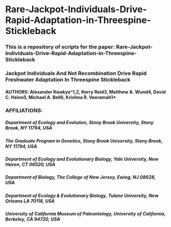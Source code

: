 # Rare-Jackpot-Individuals-Drive-Rapid-Adaptation-in-Threespine-Stickleback

### This is a repository of scripts for the paper: Rare-Jackpot-Individuals-Drive-Rapid-Adaptation-in-Threespine-Stickleback

### Jackpot Individuals And Not Recombination Drive Rapid Freshwater Adaptation In Threespine Stickleback

#### AUTHORS: Alexander Kwakye^1,2, Kerry Reid3, Matthew A. Wund4, David C. Heins5, Michael A. Bell6, Krishna R. Veeramah1* 

### AFFILIATIONS:
##### Department of Ecology and Evolution, Stony Brook University, Stony Brook, NY 11794, USA 

##### The Graduate Program in Genetics, Stony Brook University, Stony Brook, NY 11794, USA

##### Department of Ecology and Evolutionary Biology, Yale University, New Haven, CT 06520, USA

##### Department of Biology, The College of New Jersey, Ewing, NJ 08628, USA

##### Department of Ecology & Evolutionary Biology, Tulane University, New Orleans LA 70118, USA

##### University of California Museum of Paleontology, University of California, Berkeley, CA 94720, USA

##### 



